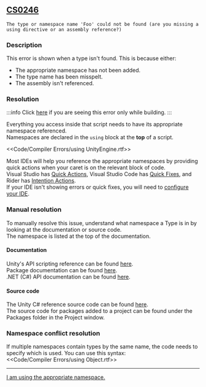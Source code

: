 ## [CS0246](https://docs.microsoft.com/en-us/dotnet/csharp/language-reference/compiler-messages/cs0246)

```
The type or namespace name 'Foo' could not be found (are you missing a using directive or an assembly reference?)
```

### Description
This error is shown when a type isn't found. This is because either:
- The appropriate namespace has not been added.
- The type name has been misspelt.
- The assembly isn't referenced.

### Resolution
:::info
Click [here](../../../Building/Editor%20References.md) if you are seeing this error only while building.
:::  

Everything you access inside that script needs to have its appropriate namespace referenced.  
Namespaces are declared in the `using` block at the **top** of a script.

<<Code/Compiler Errors/using UnityEngine.rtf>>  

Most IDEs will help you reference the appropriate namespaces by providing quick actions when your caret is on the relevant block of code.  
Visual Studio has [Quick Actions](https://docs.microsoft.com/en-us/visualstudio/ide/quick-actions?view=vs-2019),
Visual Studio Code has [Quick Fixes](https://code.visualstudio.com/docs/editor/refactoring#_code-actions-quick-fixes-and-refactorings),
and Rider has [Intention Actions](https://www.jetbrains.com/help/idea/intention-actions.html).  
If your IDE isn't showing errors or quick fixes, you will need to [configure your IDE](../../IDE%20Configuration.md).  

### Manual resolution
To manually resolve this issue, understand what namespace a Type is in by looking at the documentation or source code.  
The namespace is listed at the top of the documentation.
#### Documentation
Unity's API scripting reference can be found [here](https://code.visualstudio.com/docs/editor/refactoring#_code-actions-quick-fixes-and-refactorings).  
Package documentation can be found [here](https://docs.unity3d.com/Manual/PackagesList.html).  
.NET (C#) API documentation can be found [here](https://docs.microsoft.com/en-us/dotnet/api/).
#### Source code
The Unity C# reference source code can be found [here](https://github.com/Unity-Technologies/UnityCsReference).  
The source code for packages added to a project can be found under the Packages folder in the Project window.

### Namespace conflict resolution
If multiple namespaces contain types by the same name, the code needs to specify which is used. You can use this syntax:  
<<Code/Compiler Errors/using Object.rtf>>

---
[I am using the appropriate namespace.](CS0246%201.md)